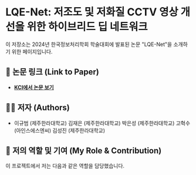 # LQE-Net: 저조도 및 저화질 CCTV 영상 개선을 위한 하이브리드 딥 네트워크

이 저장소는 2024년 한국정보처리학회 학술대회에 발표된 논문 "LQE-Net"을 소개하기 위한 페이지입니다.

## 🔗 논문 링크 (Link to Paper)

* **[KCI에서 논문 보기](https://www.kci.go.kr/kciportal/ci/sereArticleSearch/sereArtiView.kci?sereArticleSearchBean.artld=ART003162331)**

## 👨‍💻 저자 (Authors)

* 이규범 (제주한라대학교)
김재은 (제주한라대학교)
박은성 (제주한라대학교)
고혁수 (아인스에스엔씨)
김성진 (제주한라대학교)
  

## 🚀 저의 역할 및 기여 (My Role & Contribution)

이 프로젝트에서 저는 다음과 같은 역할을 담당했습니다.
